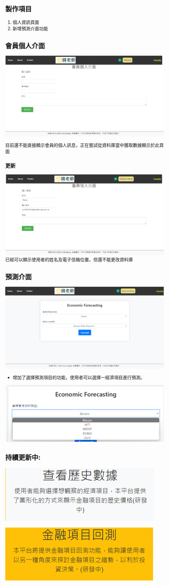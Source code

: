 ## 製作項目
1. 個人資訊頁面
2. 新增預測介面功能

## 會員個人介面
![picture 1](images/22d61e4c0395b99b7954e735aa058971d67bcc4328549d1da5518cc207c09cda.png)  

目前還不能直接顯示會員的個人訊息，正在嘗試從資料庫當中獲取數據顯示於此頁面

### 更新
![picture 7](images/fe6298b96dccb1886bc7007de062ae58aa2d79e5a619582056e8d7d188bf6a20.png)  
已經可以顯示使用者的姓名及電子信箱位置，但還不能更改資料庫

## 預測介面
![picture 3](images/a5f7ef4692962820f1d33767dcb8ea2bcca630e5ff7763269a43a5b1f57af312.png)  

- 增加了選擇預測項目的功能，使用者可以選擇一經濟項目進行預測。

![picture 4](images/f71547af1368d290efe085f3900d730017b44a345e110a33e7bfcb9624757f78.png)  

## 持續更新中:
![picture 5](images/eead81871c1255d6153318d893a7f22ff32bc0f3acd53912e86c419ff4c0b1b3.png)  

![picture 6](images/83d9aaede4f89a1d67ea5aba11e3b638fa037b2bef7b9bafde3d7e436a0ce49e.png)  



